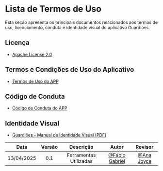 # Lista de Termos de Uso

Esta seção apresenta os principais documentos relacionados aos termos de uso, licenciamento, conduta e identidade visual do aplicativo Guardiões.

## Licença

- [Apache License 2.0](https://github.com/ProEpiDesenvolvimento/guardioes-app/blob/development/LICENSE.md)

##  Termos e Condições de Uso do Aplicativo

- [Termos de Uso do APP](https://proepi.org.br/p889/)

##  Código de Conduta

- [Código de Conduta do APP](https://github.com/ProEpiDesenvolvimento/guardioes-app/tree/development?tab=coc-ov-file)

##  Identidade Visual

- [Guardiões - Manual de Identidade Visual (PDF)](https://github.com/ProEpiDesenvolvimento/guardioes-app/blob/master/doc/Guardioes-ID-Visual.pdf)


| Data       | Versão | Descrição                                 | Autor             | Revisor           |
| :--------: | :----: | :----------:                              | :---------------: | :---------------: |
| 13/04/2025 |  0.1   | Ferramentas Utilizadas                    | [@Fábio Gabriel](https://github.com/fabinsz)| [@Ana Joyce](https://github.com/anajoyceamorim)|
